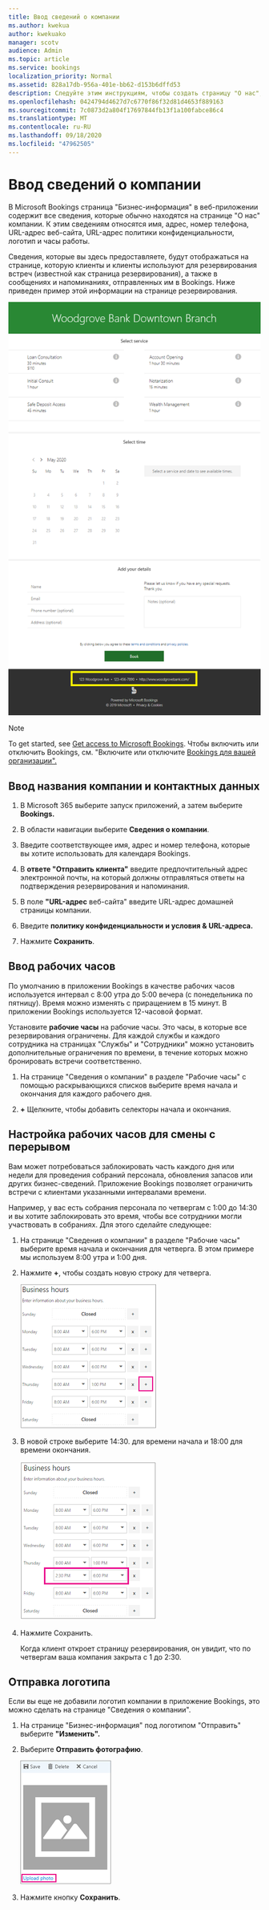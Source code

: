 ```yaml
---
title: Ввод сведений о компании
ms.author: kwekua
author: kwekuako
manager: scotv
audience: Admin
ms.topic: article
ms.service: bookings
localization_priority: Normal
ms.assetid: 828a17db-956a-401e-bb62-d153b6dffd53
description: Следуйте этим инструкциям, чтобы создать страницу "О нас", включая название компании, адрес, номер телефона, URL-адрес веб-сайта, логотип и рабочие часы в Microsoft Bookings.
ms.openlocfilehash: 0424794d4627d7c6770f86f32d81d4653f889163
ms.sourcegitcommit: 7c0873d2a804f17697844fb13f1a100fabce86c4
ms.translationtype: MT
ms.contentlocale: ru-RU
ms.lasthandoff: 09/18/2020
ms.locfileid: "47962505"
---
```

# <a name="enter-your-business-information"></a>Ввод сведений о компании

В Microsoft Bookings страница "Бизнес-информация" в веб-приложении содержит все сведения, которые обычно находятся на странице "О нас" компании. К этим сведениям относятся имя, адрес, номер телефона, URL-адрес веб-сайта, URL-адрес политики конфиденциальности, логотип и часы работы.

Сведения, которые вы здесь предоставляете, будут отображаться на странице, которую клиенты и клиенты используют для резервирования встреч (известной как страница резервирования), а также в сообщениях и напоминаниях, отправленных им в Bookings. Ниже приведен пример этой информации на странице резервирования.

   ![Пример страницы "Изображение бизнес-информации" в Microsoft Bookings](../media/bookings-business-info.png)

> [!NOTE]
> To get started, see [Get access to Microsoft Bookings](get-access.md). Чтобы включить или отключить Bookings, см. "Включите или отключите [Bookings для вашей организации".](turn-bookings-on-or-off.md)

## <a name="provide-business-name-and-contact-information"></a>Ввод названия компании и контактных данных

1. В Microsoft 365 выберите запуск приложений, а затем выберите **Bookings.**

1. В области навигации выберите **Сведения о компании**.

1. Введите соответствующее имя, адрес и номер телефона, которые вы хотите использовать для календаря Bookings.

1. В **ответе "Отправить клиента"** введите предпочтительный адрес электронной почты, на который должны отправляться ответы на подтверждения резервирования и напоминания.

1. В поле **"URL-адрес** веб-сайта" введите URL-адрес домашней страницы компании.

1. Введите **политику конфиденциальности** **и условия & URL-адреса.**

1. Нажмите **Сохранить**.

## <a name="set-your-business-hours"></a>Ввод рабочих часов

По умолчанию в приложении Bookings в качестве рабочих часов используется интервал с 8:00 утра до 5:00 вечера (с понедельника по пятницу). Время можно изменять с приращением в 15 минут. В приложении Bookings используется 12-часовой формат.

Установите **рабочие часы** на рабочие часы. Это часы, в которые все резервирования ограничены. Для каждой службы и каждого сотрудника на страницах "Службы" и "Сотрудники" можно установить дополнительные ограничения по времени, в течение которых можно бронировать встречи соответственно.

1. На странице "Сведения о компании" в разделе "Рабочие часы" с помощью раскрывающихся списков выберите время начала и окончания для каждого рабочего дня.

1. **+** Щелкните, чтобы добавить селекторы начала и окончания.

## <a name="how-to-set-hours-for-a-split-shift"></a>Настройка рабочих часов для смены с перерывом

Вам может потребоваться заблокировать часть каждого дня или недели для проведения собраний персонала, обновления запасов или других бизнес-сведений. Приложение Bookings позволяет ограничить встречи с клиентами указанными интервалами времени.

Например, у вас есть собрания персонала по четвергам с 1:00 до 14:30 и вы хотите заблокировать это время, чтобы все сотрудники могли участвовать в собраниях. Для этого сделайте следующее:

1. На странице "Сведения о компании" в разделе "Рабочие часы" выберите время начала и окончания для четверга. В этом примере мы используем 8:00 утра и 1:00 дня.

1. Нажмите **+**, чтобы создать новую строку для четверга.

   ![Изображение пользовательского интерфейса для работы в часы](../media/bookings-split-shift.png)

1. В новой строке выберите 14:30. для времени начала и 18:00 для времени окончания.

   ![Изображение пользовательского интерфейса для работы с добавленными часами](../media/bookings-split-shift-hours.png)

1. Нажмите Сохранить.

    Когда клиент откроет страницу резервирования, он увидит, что по четвергам ваша компания закрыта с 1 до 2:30.

## <a name="upload-your-logo"></a>Отправка логотипа

Если вы еще не добавили логотип компании в приложение Bookings, это можно сделать на странице "Сведения о компании".

1. На странице "Бизнес-информация" под логотипом "Отправить" выберите **"Изменить".**

1. Выберите **Отправить фотографию**.

   ![Изображение кнопки отправки фотографии](../media/bookings-upload-photo.png)

1. Нажмите кнопку **Сохранить**.
